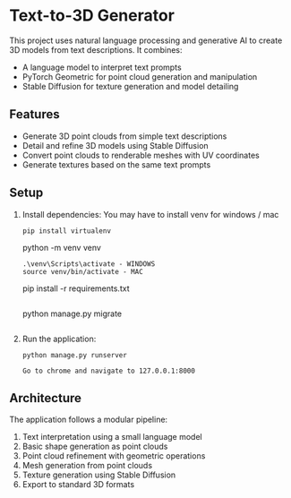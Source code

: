 # Text-to-3D Generator

This project uses natural language processing and generative AI to create 3D models from text descriptions. It combines:

- A language model to interpret text prompts
- PyTorch Geometric for point cloud generation and manipulation
- Stable Diffusion for texture generation and model detailing

## Features

- Generate 3D point clouds from simple text descriptions
- Detail and refine 3D models using Stable Diffusion
- Convert point clouds to renderable meshes with UV coordinates
- Generate textures based on the same text prompts

## Setup

1. Install dependencies:
   You may have to install venv for windows / mac
 	```
	pip install virtualenv
 	```
  	python -m venv venv
	```
   	.\venv\Scripts\activate - WINDOWS
   	source venv/bin/activate - MAC
 	```
   	pip install -r requirements.txt
 	```

 	```
   	python manage.py migrate
   	```

2. Run the application:
   ```
   python manage.py runserver

   Go to chrome and navigate to 127.0.0.1:8000

   ```

## Architecture

The application follows a modular pipeline:
1. Text interpretation using a small language model
2. Basic shape generation as point clouds
3. Point cloud refinement with geometric operations
4. Mesh generation from point clouds
5. Texture generation using Stable Diffusion
6. Export to standard 3D formats
